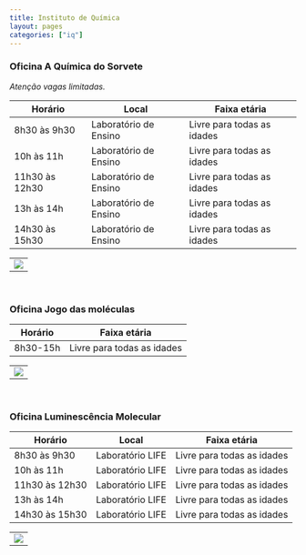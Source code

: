 ```yaml
---
title: Instituto de Química
layout: pages
categories: ["iq"]
---
```


### Oficina A Química do Sorvete

*Atenção vagas limitadas.*

| Horário | Local | Faixa etária |
|---------|-------|--------------|
| 8h30 às 9h30 | Laboratório de Ensino | Livre para todas as idades |
| 10h às 11h | Laboratório de Ensino | Livre para todas as idades |
| 11h30 às 12h30 | Laboratório de Ensino | Livre para todas as idades |
| 13h às 14h | Laboratório de Ensino | Livre para todas as idades |
| 14h30 às 15h30 | Laboratório de Ensino | Livre para todas as idades |

<table><tr><td>
<a href="https://docs.google.com/document/d/e/2PACX-1vRxMEyWuO4DQnDW43l-hKRb2F7CFmbrgeixobIBIGfqF9Ubho6jXBaZMxKrCEFv1Quz31lZEglKb9mk/pub#id.e65owivhg6e8"><img style="cursor:pointer" src="{{ site.baseurl }}/img/more.svg"></a>
</td></tr></table>

<br>

### Oficina Jogo das moléculas

| Horário | Faixa etária |
|---------|--------------|
| 8h30-15h  | Livre para todas as idades |

<table><tr><td>
<a href="https://docs.google.com/document/d/e/2PACX-1vRxMEyWuO4DQnDW43l-hKRb2F7CFmbrgeixobIBIGfqF9Ubho6jXBaZMxKrCEFv1Quz31lZEglKb9mk/pub#id.ycdahk6irrpp"><img style="cursor:pointer" src="{{ site.baseurl }}/img/more.svg"></a>
</td></tr></table>

<br>

### Oficina Luminescência Molecular

| Horário | Local | Faixa etária |
|---------|-------|--------------|
| 8h30 às 9h30 | Laboratório LIFE | Livre para todas as idades |
| 10h às 11h | Laboratório LIFE | Livre para todas as idades |
| 11h30 às 12h30 | Laboratório LIFE | Livre para todas as idades |
| 13h às 14h | Laboratório LIFE | Livre para todas as idades |
| 14h30 às 15h30 | Laboratório LIFE | Livre para todas as idades |

<table><tr><td>
<a href="https://docs.google.com/document/d/e/2PACX-1vRxMEyWuO4DQnDW43l-hKRb2F7CFmbrgeixobIBIGfqF9Ubho6jXBaZMxKrCEFv1Quz31lZEglKb9mk/pub#id.663n48fnmks0"><img style="cursor:pointer" src="{{ site.baseurl }}/img/more.svg"></a>
</td></tr></table>